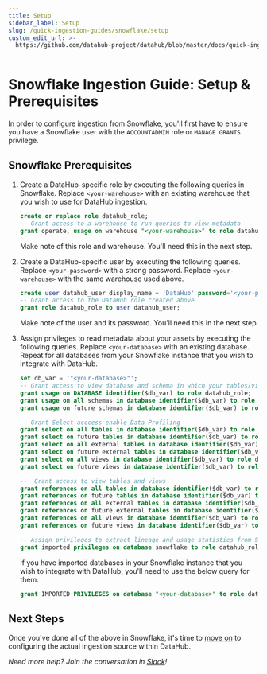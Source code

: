 ```yaml
---
title: Setup
sidebar_label: Setup
slug: /quick-ingestion-guides/snowflake/setup
custom_edit_url: >-
  https://github.com/datahub-project/datahub/blob/master/docs/quick-ingestion-guides/snowflake/setup.md
---
```


# Snowflake Ingestion Guide: Setup & Prerequisites

In order to configure ingestion from Snowflake, you'll first have to ensure you have a Snowflake user with the `ACCOUNTADMIN` role or `MANAGE GRANTS` privilege.

## Snowflake Prerequisites

1. Create a DataHub-specific role by executing the following queries in Snowflake. Replace `<your-warehouse>` with an existing warehouse that you wish to use for DataHub ingestion.

   ```sql
   create or replace role datahub_role;
   -- Grant access to a warehouse to run queries to view metadata
   grant operate, usage on warehouse "<your-warehouse>" to role datahub_role;
   ```

   Make note of this role and warehouse. You'll need this in the next step.

2. Create a DataHub-specific user by executing the following queries. Replace `<your-password>` with a strong password. Replace `<your-warehouse>` with the same warehouse used above.

   ```sql
   create user datahub_user display_name = 'DataHub' password='<your-password>' default_role = datahub_role default_warehouse = '<your-warehouse>';
   -- Grant access to the DataHub role created above
   grant role datahub_role to user datahub_user;
   ```

   Make note of the user and its password. You'll need this in the next step.

3. Assign privileges to read metadata about your assets by executing the following queries. Replace `<your-database>` with an existing database. Repeat for all databases from your Snowflake instance that you wish to integrate with DataHub.

   ```sql
   set db_var = '"<your-database>"';
   -- Grant access to view database and schema in which your tables/views exist
   grant usage on DATABASE identifier($db_var) to role datahub_role;
   grant usage on all schemas in database identifier($db_var) to role datahub_role;
   grant usage on future schemas in database identifier($db_var) to role datahub_role;

   -- Grant Select acccess enable Data Profiling
   grant select on all tables in database identifier($db_var) to role datahub_role;
   grant select on future tables in database identifier($db_var) to role datahub_role;
   grant select on all external tables in database identifier($db_var) to role datahub_role;
   grant select on future external tables in database identifier($db_var) to role datahub_role;
   grant select on all views in database identifier($db_var) to role datahub_role;
   grant select on future views in database identifier($db_var) to role datahub_role;

   --  Grant access to view tables and views
   grant references on all tables in database identifier($db_var) to role datahub_role;
   grant references on future tables in database identifier($db_var) to role datahub_role;
   grant references on all external tables in database identifier($db_var) to role datahub_role;
   grant references on future external tables in database identifier($db_var) to role datahub_role;
   grant references on all views in database identifier($db_var) to role datahub_role;
   grant references on future views in database identifier($db_var) to role datahub_role;

   -- Assign privileges to extract lineage and usage statistics from Snowflake by executing the below query.
   grant imported privileges on database snowflake to role datahub_role;

   ```

   If you have imported databases in your Snowflake instance that you wish to integrate with DataHub, you'll need to use the below query for them.

   ```sql
   grant IMPORTED PRIVILEGES on database "<your-database>" to role datahub_role;
   ```

## Next Steps

Once you've done all of the above in Snowflake, it's time to [move on](configuration.md) to configuring the actual ingestion source within DataHub.

_Need more help? Join the conversation in [Slack](http://slack.datahubproject.io)!_
